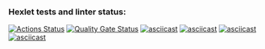### Hexlet tests and linter status:

[![Actions Status](https://github.com/Belato-code/frontend-project-44/actions/workflows/hexlet-check.yml/badge.svg)](https://github.com/Belato-code/frontend-project-44/actions)
[![Quality Gate Status](https://sonarcloud.io/api/project_badges/measure?project=Belato-code_frontend-project-44&metric=alert_status)](https://sonarcloud.io/summary/new_code?id=Belato-code_frontend-project-44)
[![asciicast](https://asciinema.org/a/hfVGNqL9IBT6x3kok88rHgI64.svg)](https://asciinema.org/a/hfVGNqL9IBT6x3kok88rHgI64)
[![asciicast](https://asciinema.org/a/IoiMEFl0zpppIoMWRpAaIRpr5.svg)](https://asciinema.org/a/IoiMEFl0zpppIoMWRpAaIRpr5)
[![asciicast](https://asciinema.org/a/x6RpkZ3bfv9hhIGvl8u1h3Ck4.svg)](https://asciinema.org/a/x6RpkZ3bfv9hhIGvl8u1h3Ck4)
[![asciicast](https://asciinema.org/a/VesMXEg7a7N3XfOgQbpd73iBO.svg)](https://asciinema.org/a/VesMXEg7a7N3XfOgQbpd73iBO)
